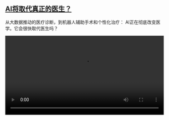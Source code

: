 <!--1692517625000-->
[AI将取代真正的医生？](https://www.dw.com/zh/AI%E5%B0%86%E5%8F%96%E4%BB%A3%E7%9C%9F%E6%AD%A3%E7%9A%84%E5%8C%BB%E7%94%9F%EF%BC%9F/a-66573196)
------

<p>从大数据推动的医疗诊断，到机器人辅助手术和个性化治疗： AI正在彻底改变医学。它会很快取代医生吗？</small></p><video src="https://tvdownloaddw-a.akamaihd.net/dwtv_video/flv/vdt_zh/2023/bchi230818_001_aidoctorwideneu_01r_AVC_1280x720.mp4" controls style="width:100%"></video>
